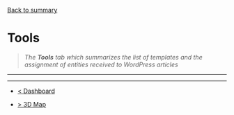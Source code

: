 [Back to summary](/documentation/EN/01%20-%20Summary.md)

# Tools

> *The **Tools** tab which summarizes the list of templates and the assignment of entities received to WordPress articles*

---


---

- [< Dashboard](/documentation/EN/04%20-%20Dashboard.md)

- [> 3D Map](/documentation/EN/06%20-%203D%20Map.md)